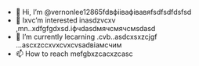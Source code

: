 - 👋 Hi, I’m @vernonlee12865fdвфіівафівавяfsdfsdfdsfsd
- 👀 Ixvc’m interested inasdzvcxv ,mn..xdfgfgdxsd.іфчdasdмячсмячсмsdasd
- 🌱 I’m currently lecarning .cvb..asdcxsxzcjgf ...ascxzccxvxcvxcvsadвіамсчим
- 📫 How to reach mefgbxzcacxzcasc
<!---ascadczxcsdavfvcxv
vernonlee12865/verngdfonlee1286gfd5 cxzis a ✨ special ✨ repozxczxczxcsitory because its `README.md` (this file) appears on your GitHub profile.
You can click the Preview likjnsdfk tocvbcv take a look at your changes.
--->
